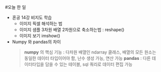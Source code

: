 #오늘 한 일
- 혼공 14강 비지도 학습 
    - 이미지 픽셀 해석하는 법
    - 이미지 샘플 3차원 배열 2차원으로 축소하는법 : reshape()
    - 이미지 보기 imshow()
- Numpy 와 pandas의 차이
    > **numpy** 의 핵심 기능 : 다차원 배열인 ndarray 클래스, 배열의 모든 원소는 동일한 데이터 타입이어야 함, 난수 생성 가능, 연산 가능
    > **pandas** : 다른 데이터타입을 담을 수 있는 테이블, sql 쿼리로 데이터 편집 가능